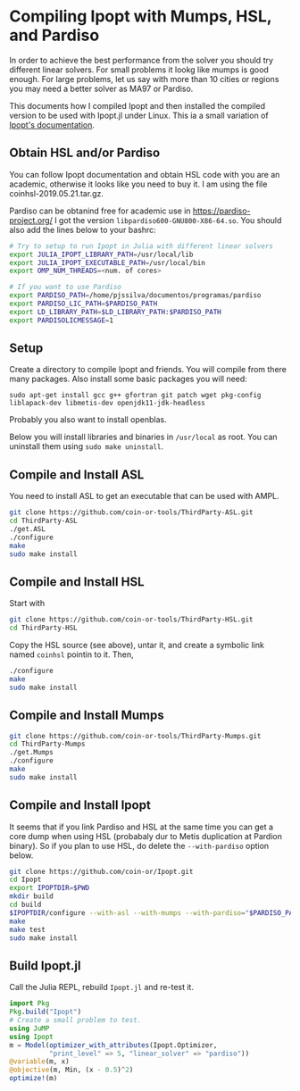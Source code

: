 # Compiling Ipopt with Mumps, HSL, and Pardiso

In order to achieve the best performance from the solver you should try different linear
solvers. For small problems it lookg like mumps is good enough. For large problems, let us
say with more than 10 cities or regions you may need a better solver as MA97 or Pardiso.

This documents how I compiled Ipopt and then installed the compiled version to be used with
Ipopt.jl under Linux. This ia a small variation of [Ipopt's documentation](https://coin-or.github.io/Ipopt/INSTALL.html#COMPILEINSTALL).

## Obtain HSL and/or Pardiso 

You can follow Ipopt documentation and obtain HSL code with you are an academic, otherwise
it looks like you need to buy it. I am using the file coinhsl-2019.05.21.tar.gz.

Pardiso can be obtanind free for academic use in https://pardiso-project.org/ I got the
version `libpardiso600-GNU800-X86-64.so`. You should also add the lines below to your 
bashrc:

```bash
# Try to setup to run Ipopt in Julia with different linear solvers
export JULIA_IPOPT_LIBRARY_PATH=/usr/local/lib
export JULIA_IPOPT_EXECUTABLE_PATH=/usr/local/bin
export OMP_NUM_THREADS=<num. of cores>

# If you want to use Pardiso
export PARDISO_PATH=/home/pjssilva/documentos/programas/pardiso
export PARDISO_LIC_PATH=$PARDISO_PATH
export LD_LIBRARY_PATH=$LD_LIBRARY_PATH:$PARDISO_PATH
export PARDISOLICMESSAGE=1
```

## Setup

 Create a directory to compile Ipopt and friends. You will compile from there many
 packages. Also install some basic packages you will need:
 
 `sudo apt-get install gcc g++ gfortran git patch wget pkg-config liblapack-dev libmetis-dev openjdk11-jdk-headless`
 
Probably you also want to install openblas.

Below you will install libraries and binaries in `/usr/local` as root. You can uninstall
them using `sudo make uninstall`.

## Compile and Install ASL

You need to install ASL to get an executable that can be used with AMPL.

```bash
git clone https://github.com/coin-or-tools/ThirdParty-ASL.git
cd ThirdParty-ASL
./get.ASL
./configure
make
sudo make install
```

## Compile and Install HSL

Start with

```bash
git clone https://github.com/coin-or-tools/ThirdParty-HSL.git
cd ThirdParty-HSL
```

Copy the HSL source (see above), untar it, and create a symbolic link named `coinhsl`
pointin to it. Then,

```bash
./configure
make
sudo make install
```

## Compile and Install Mumps

```bash
git clone https://github.com/coin-or-tools/ThirdParty-Mumps.git
cd ThirdParty-Mumps
./get.Mumps
./configure
make
sudo make install
```

## Compile and Install Ipopt

It seems that if you link Pardiso and HSL at the same time you can get a core dump when
using HSL (probabaly dur to Metis duplication at Pardion binary). So if you plan to use
HSL, do delete the `--with-pardiso` option below.

```bash
git clone https://github.com/coin-or/Ipopt.git
cd Ipopt
export IPOPTDIR=$PWD
mkdir build
cd build
$IPOPTDIR/configure --with-asl --with-mumps --with-pardiso="$PARDISO_PATH/libpardiso600-GNU800-X86-64.so -fopenmp -lgfortran -llapack -lblas -lpardiso600-GNU800-X86-64 -L$PARDISO_PATH"
make
make test
sudo make install
```

## Build Ipopt.jl
Call the Julia REPL, rebuild `Ipopt.jl` and re-test it. 

```julia
import Pkg
Pkg.build("Ipopt")
# Create a small problem to test.
using JuMP
using Ipopt
m = Model(optimizer_with_attributes(Ipopt.Optimizer,
          "print_level" => 5, "linear_solver" => "pardiso"))
@variable(m, x)
@objective(m, Min, (x - 0.5)^2)
optimize!(m)
```

